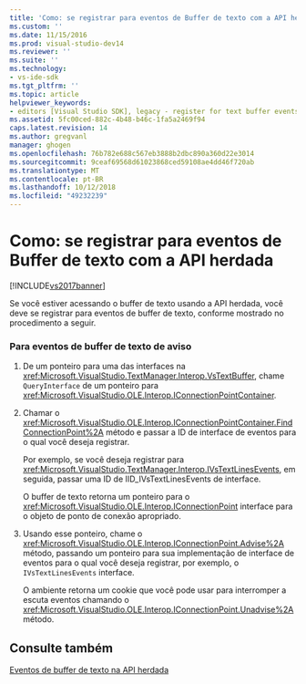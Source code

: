 ```yaml
---
title: 'Como: se registrar para eventos de Buffer de texto com a API herdada | Microsoft Docs'
ms.custom: ''
ms.date: 11/15/2016
ms.prod: visual-studio-dev14
ms.reviewer: ''
ms.suite: ''
ms.technology:
- vs-ide-sdk
ms.tgt_pltfrm: ''
ms.topic: article
helpviewer_keywords:
- editors [Visual Studio SDK], legacy - register for text buffer events
ms.assetid: 5fc00ced-882c-4b48-b46c-1fa5a2469f94
caps.latest.revision: 14
ms.author: gregvanl
manager: ghogen
ms.openlocfilehash: 76b782e688c567eb3888b2dbc890a360d22e3014
ms.sourcegitcommit: 9ceaf69568d61023868ced59108ae4dd46f720ab
ms.translationtype: MT
ms.contentlocale: pt-BR
ms.lasthandoff: 10/12/2018
ms.locfileid: "49232239"
---
```

# <a name="how-to-register-for-text-buffer-events-with-the-legacy-api"></a>Como: se registrar para eventos de Buffer de texto com a API herdada
[!INCLUDE[vs2017banner](../includes/vs2017banner.md)]

Se você estiver acessando o buffer de texto usando a API herdada, você deve se registrar para eventos de buffer de texto, conforme mostrado no procedimento a seguir.  
  
### <a name="to-advise-text-buffer-events"></a>Para eventos de buffer de texto de aviso  
  
1.  De um ponteiro para uma das interfaces na <xref:Microsoft.VisualStudio.TextManager.Interop.VsTextBuffer>, chame `QueryInterface` de um ponteiro para <xref:Microsoft.VisualStudio.OLE.Interop.IConnectionPointContainer>.  
  
2.  Chamar o <xref:Microsoft.VisualStudio.OLE.Interop.IConnectionPointContainer.FindConnectionPoint%2A> método e passar a ID de interface de eventos para o qual você deseja registrar.  
  
     Por exemplo, se você deseja registrar para <xref:Microsoft.VisualStudio.TextManager.Interop.IVsTextLinesEvents>, em seguida, passar uma ID de IID_IVsTextLinesEvents de interface.  
  
     O buffer de texto retorna um ponteiro para o <xref:Microsoft.VisualStudio.OLE.Interop.IConnectionPoint> interface para o objeto de ponto de conexão apropriado.  
  
3.  Usando esse ponteiro, chame o <xref:Microsoft.VisualStudio.OLE.Interop.IConnectionPoint.Advise%2A> método, passando um ponteiro para sua implementação de interface de eventos para o qual você deseja registrar, por exemplo, o `IVsTextLinesEvents` interface.  
  
     O ambiente retorna um cookie que você pode usar para interromper a escuta eventos chamando o <xref:Microsoft.VisualStudio.OLE.Interop.IConnectionPoint.Unadvise%2A> método.  
  
## <a name="see-also"></a>Consulte também  
 [Eventos de buffer de texto na API herdada](../extensibility/text-buffer-events-in-the-legacy-api.md)

